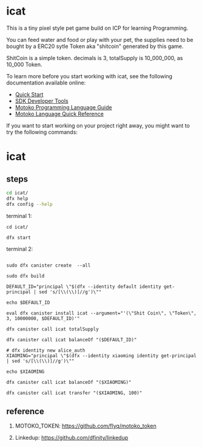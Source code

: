 # icat

This is a tiny pixel style pet game build on ICP for learning Programming.

You can feed water and food or play with your pet, the supplies need to be bought by a ERC20 sytle Token aka "shitcoin" generated by this game.

ShitCoin is a simple token. decimals is 3, totalSupply is 10_000_000, as 10_000 Token.



To learn more before you start working with icat, see the following documentation available online:

- [Quick Start](https://sdk.dfinity.org/docs/quickstart/quickstart-intro.html)
- [SDK Developer Tools](https://sdk.dfinity.org/docs/developers-guide/sdk-guide.html)
- [Motoko Programming Language Guide](https://sdk.dfinity.org/docs/language-guide/motoko.html)
- [Motoko Language Quick Reference](https://sdk.dfinity.org/docs/language-guide/language-manual.html)

If you want to start working on your project right away, you might want to try the following commands:



# icat


## steps

```bash
cd icat/
dfx help
dfx config --help
```

terminal 1:

```shell
cd icat/

dfx start

```

terminal 2:

```shell

sudo dfx canister create  --all

sudo dfx build

DEFAULT_ID="principal \"$(dfx --identity default identity get-principal | sed 's/[\\(\\)]//g')\""

echo $DEFAULT_ID

eval dfx canister install icat --argument="'(\"Shit Coin\", \"Token\", 3, 10000000, $DEFAULT_ID)'"

dfx canister call icat totalSupply 

dfx canister call icat balanceOf "($DEFAULT_ID)"

# dfx identity new alice_auth
XIAOMING="principal \"$(dfx --identity xiaoming identity get-principal | sed 's/[\\(\\)]//g')\""

echo $XIAOMING

dfx canister call icat balanceOf "($XIAOMING)"

dfx canister call icat transfer "($XIAOMING, 100)"

```

## reference
1. MOTOKO_TOKEN: https://github.com/flyq/motoko_token

2. Linkedup:     https://github.com/dfinity/linkedup